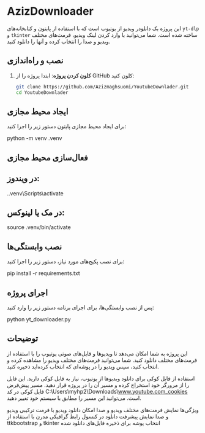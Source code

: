 # AzizDownloader

این پروژه یک دانلودر ویدیو از یوتیوب است که با استفاده از پایتون و کتابخانه‌های `yt-dlp` و `tkinter` ساخته شده است. شما می‌توانید با وارد کردن لینک ویدیو، فرمت‌های مختلف ویدیو و صدا را انتخاب کرده و آنها را دانلود کنید.

## نصب و راه‌اندازی

1. **کلون کردن پروژه**:
   ابتدا پروژه را از GitHub کلون کنید:
   
   ```bash
   git clone https://github.com/Azizmaghsuomi/YoutubeDownlader.git
   cd YoutubeDownlader
  ## ایجاد محیط مجازی

برای ایجاد محیط مجازی پایتون دستور زیر را اجرا کنید:

python -m venv .venv
## فعال‌سازی محیط مجازی 

## در ویندوز:
.\.venv\Scripts\activate
## در مک یا لینوکس:
source .venv/bin/activate

  ##  نصب وابستگی‌ها

برای نصب پکیج‌های مورد نیاز، دستور زیر را اجرا کنید:

pip install -r requirements.txt
  ## اجرای پروژه

پس از نصب وابستگی‌ها، برای اجرای برنامه دستور زیر را وارد کنید:

python yt_downloader.py
## توضیحات
این پروژه به شما امکان می‌دهد تا ویدیوها و فایل‌های صوتی یوتیوب را با استفاده از فرمت‌های مختلف دانلود کنید. شما می‌توانید فرمت‌های مختلف ویدیو را مشاهده کرده و انتخاب کنید، سپس ویدیو را در پوشه‌ای که انتخاب کرده‌اید ذخیره کنید.

استفاده از فایل کوکی
برای دانلود ویدیوها از یوتیوب، نیاز به فایل کوکی دارید. این فایل را از مرورگر خود استخراج کرده و مسیر آن را در پروژه قرار دهید. مسیر پیش‌فرض فایل کوکی در کد C:\Users\myhp2\Downloads\www.youtube.com_cookies است. می‌توانید این مسیر را مطابق با سیستم خود تغییر دهید.

ویژگی‌ها
نمایش فرمت‌های مختلف ویدیو و صدا
امکان دانلود ویدیو با فرمت ترکیبی ویدیو و صدا
نمایش پیشرفت دانلود در کنسول
رابط گرافیکی مدرن با استفاده از ttkbootstrap و tkinter
انتخاب پوشه برای ذخیره فایل‌های دانلود شده

